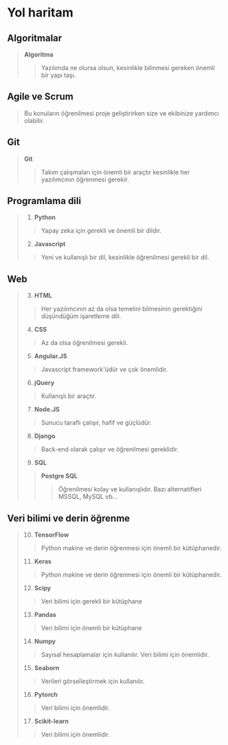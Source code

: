 # Yol haritam



## Algoritmalar

> **Algoritma**
>
> > Yazılımda ne olursa olsun, kesinlikle bilinmesi gereken önemli bir yapı taşı.

## Agile ve Scrum

> Bu konuların öğrenilmesi proje geliştirirken size ve ekibinize yardımcı olabilir.

## Git

>**Git**
>
>> Takım çalışmaları için önemli bir araçtır kesinlikle her yazılımcının öğrenmesi gerekir.

## Programlama dili

> 1. **Python**
>
> > Yapay zeka için gerekli ve önemli bir dildir.
>
> 2. **Javascript**
>
> > Yeni ve kullanışlı  bir dil, kesinlikle öğrenilmesi gerekli bir dil.

## Web

> 3. **HTML**
>
> > Her yazılımcının az da olsa temelini bilmesinin gerektiğini düşündüğüm işaretleme dili.
>
> 4. **CSS**
>
> > Az da olsa öğrenilmesi gerekli.
>
> 5. **Angular.JS**
>
> > Javascript framework'üdür ve çok önemlidir.
>
> 6. **jQuery**
>
> > Kullanışlı bir araçtır.
>
> 7. **Node.JS**
>
> > Sunucu taraflı çalışır, hafif ve güçlüdür.
>
> 8. **Django**
>
> > Back-end olarak çalışır ve öğrenilmesi gereklidir.
>
> 9. **SQL**
>
> > **Postgre SQL**
> >
> > > Öğrenilmesi kolay ve kullanışlıdır. Bazı alternatifleri MSSQL, MySQL vb...

## Veri bilimi ve derin öğrenme

> 10. **TensorFlow**
>
> > Python makine ve derin öğrenmesi için önemli bir kütüphanedir.
>
> 11. **Keras**
>
> > Python makine ve derin öğrenmesi için önemli bir kütüphanedir.
>
> 12. **Scipy**
>
> > Veri bilimi için gerekli bir kütüphane
>
> 13. **Pandas**
>
> > Veri bilimi için önemli bir kütüphane
>
> 14. **Numpy**
>
> > Sayısal hesaplamalar için kullanılır. Veri bilimi için önemlidir.
>
> 15. **Seaborn**
>
> > Verileri görselleştirmek için kullanılır.
>
> 16. **Pytorch**
>
> > Veri bilimi için önemlidir.
>
> 17. **Scikit-learn**
>
> > Veri bilimi için önemlidir.





